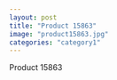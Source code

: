 ```yaml
---
layout: post
title: "Product 15863"
image: "product15863.jpg"
categories: "category1"
---
```

Product 15863
